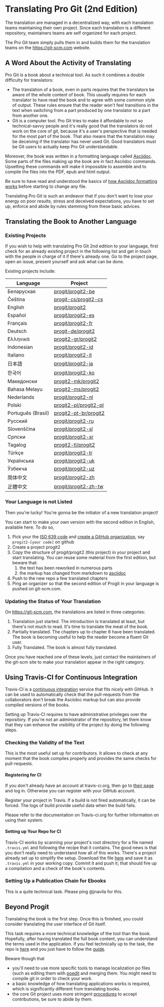 # Translating Pro Git (2nd Edition)

The translation are managed in a decentralized way, with each translation teams maintaining their own project. Since each translation is a different repository, maintainers teams are self organized for each project.

The Pro Git team simply pulls them in and builds them for the translation teams on the https://git-scm.com website.

## A Word About the Activity of Translating

Pro Git is a book about a technical tool. As such it combines a double difficulty for translators:

 * The translation of a book, even in parts requires that the translators be aware of the whole content of book. This usually requires for each translator to have read the book and to agree with some common style of output. These rules ensure that the reader won't feel transitions in the text when switching from a part produced by one translator to a part from another one.
 * Git is a computer tool. Pro Git tries to make it affordable to not so technical-savvy people and it's really good that the translators do not work on the core of git, because it's a user's perspective that is needed for the most part of the book. That also means that the translation may be deceiving if the translator has never used Git. Good translators must be Git users to actually keep Pro Git understandable.

Moreover, the book was written in a formatting language called [Asciidoc](https://asciidoctor.org). Some parts of the files making up the book are in fact Asciidoc commands. Upsetting these commands will make it impossible to assemble and to compile the files into the PDF, epub and html output.

Be sure to have read and understood the basics of [how Asciidoc formatting works](https://asciidoctor.org/docs/asciidoc-syntax-quick-reference/) before starting to change any file.

Translating Pro Git is such an endeavor that if you don't want to lose your energy on poor results, stress and deceived expectations, you have to set up, enforce and abide by rules stemming from these basic advices.

## Translating the Book to Another Language

### Existing Projects

If you wish to help with translating Pro Git 2nd edition to your language, first check for an already existing project in the following list and get in touch with the people in charge of it if there's already one. Go to the project page, open an issue, present yourself and ask what can be done.

Existing projects include:

  Language   |   Project
------------ | -------------
Беларуская  | [progit/progit2-be](https://github.com/progit/progit2-be)
Čeština    | [progit-cs/progit2-cs](https://github.com/progit-cs/progit2-cs)
English    | [progit/progit2](https://github.com/progit/progit2)
Español    | [progit/progit2-es](https://github.com/progit/progit2-es)
Français   | [progit/progit2-fr](https://github.com/progit/progit2-fr)
Deutsch    | [progit-de/progit2](https://github.com/progit-de/progit2)
Ελληνικά   | [progit2-gr/progit2](https://github.com/progit2-gr/progit2)
Indonesian | [progit/progit2-id](https://github.com/progit/progit2-id)
Italiano   | [progit/progit2-it](https://github.com/progit/progit2-it)
日本語   | [progit/progit2-ja](https://github.com/progit/progit2-ja)
한국어   | [progit/progit2-ko](https://github.com/progit/progit2-ko)
Македонски | [progit2-mk/progit2](https://github.com/progit2-mk/progit2)
Bahasa Melayu| [progit2-ms/progit2](https://github.com/progit2-ms/progit2)
Nederlands | [progit/progit2-nl](https://github.com/progit/progit2-nl)
Polski | [progit2-pl/progit2-pl](https://github.com/progit2-pl/progit2-pl)
Português (Brasil) | [progit2-pt-br/progit2](https://github.com/progit2-pt-br/progit2)
Русский   | [progit/progit2-ru](https://github.com/progit/progit2-ru)
Slovenščina  | [progit/progit2-sl](https://github.com/progit/progit2-sl)
Српски   | [progit/progit2-sr](https://github.com/progit/progit2-sr)
Tagalog   | [progit2-tl/progit2](https://github.com/progit2-tl/progit2)
Türkçe   | [progit/progit2-tr](https://github.com/progit/progit2-tr)
Українська| [progit/progit2-uk](https://github.com/progit/progit2-uk)
Ўзбекча  | [progit/progit2-uz](https://github.com/progit/progit2-uz)
简体中文  | [progit/progit2-zh](https://github.com/progit/progit2-zh)
正體中文  | [progit/progit2-zh-tw](https://github.com/progit/progit2-zh-tw)

### Your Language is not Listed

Then you're lucky! You're gonna be the initiator of a new translation project!

You can start to make your own version with the second edition in English, available here. To do so,

 1. Pick your the [ISO 639 code](https://en.wikipedia.org/wiki/List_of_ISO_639-1_codes) and [create a GitHub organization](https://help.github.com/articles/creating-a-new-organization-from-scratch/), say `progit2-[your code]` on github
 2. Create a project progit2
 3. Copy the structure of progit/progit2 (this project) in your project and start translating. You can reuse some material from the first edition, but beware that:
    1. the text has been reworked in numerous parts
    2. the markup has changed from markdown to [asciidoc](http://asciidoc.org)
 4. Push to the new repo a few translated chapters
 5. Ping an organizer so that the second edition of Progit in your language is pushed on git-scm.com.

### Updating the Status of Your Translation

On https://git-scm.com, the translations are listed in three categories:

 1. Translation just started. The introduction is translated at least, but there's not much to read. It's time to translate the meat of the book.
 2. Partially translated. The chapters up to chapter 6 have been translated. The book is becoming useful to help the reader become a fluent Git user.
 3. Fully Translated. The book is almost fully translated.

 Once you have reached one of these levels, just contact the maintainers of the git-scm site to make your translation appear in the right category.

## Using Travis-CI for Continuous Integration

Travis-CI is a [continuous integration](https://en.wikipedia.org/wiki/Continuous_integration) service that fits nicely with GitHub. It can be used to automatically check that the pull-requests from the collaborators don't break the Asciidoc markup but can also provide compiled versions of the books.

Setting up Travis-CI requires to have administrative privileges over the repository. If you're not an administrator of the repository, let them know that they can enhance the visibility of the project by doing the following steps.

### Checking the Validity of the Text

This is the most useful set up for contributors. It allows to check at any moment that the book compiles properly and provides the same checks for pull-requests.

#### Registering for CI

If you don't already have an account at travis-ci.org, then go to [their page](https://travis-ci.org/) and log in. Otherwise you can register with your GitHub account.

Register your project in Travis. If a build is not fired automatically, it can be forced. The logs of build provide useful data when the build fails.

Please refer to the documentation on Travis-ci.org for further information on using their system.

#### Setting up Your Repo for CI

Travis-CI works by scanning your project's root directory for a file named `.travis.yml` and following the recipe that it contains. The good news is that you don't really need to understand how all of this works. There's a project already set up to simplify the setup. Download the file [here](https://raw.githubusercontent.com/progit/progit2-pub/master/travis.yml) and save it as `.travis.yml` in your working copy. Commit it and push it; that should fire up a compilation and a check of the book's contents.


### Setting Up a Publication Chain for Ebooks

This is a quite technical task. Please ping @jnavila for this.

## Beyond Progit

Translating the book is the first step. Once this is finished, you could consider translating the user interface of Git itself.

This task requires a more technical knowledge of the tool than the book. Hopefully, after having translated the full book content, you can understand the terms used in the application. If you feel technically up to the task, the repo is [here](https://github.com/git-l10n/git-po) and you just have to follow the [guide](https://github.com/git-l10n/git-po/blob/master/po/README).

Beware though that

 * you'll need to use more specific tools to manage localization po files (such as editing them with [poedit](https://poedit.net/) and merging them. You might need to compile git in order to check your work.
 * a basic knowledge of how translating applications works is required, which is significantly different from translating books.
 * the core Git project uses more stringent [procedures](https://github.com/git-l10n/git-po/blob/master/Documentation/SubmittingPatches) to accept contributions, be sure to abide by them.
